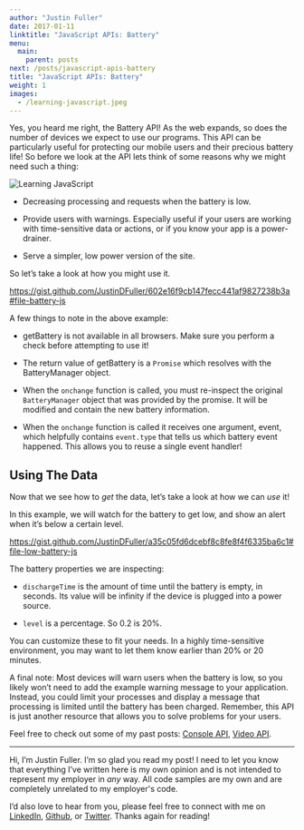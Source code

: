 ```yaml
---
author: "Justin Fuller"
date: 2017-01-11
linktitle: "JavaScript APIs: Battery"
menu:
  main:
    parent: posts
next: /posts/javascript-apis-battery
title: "JavaScript APIs: Battery"
weight: 1
images:
  - /learning-javascript.jpeg
---
```


Yes, you heard me right, the Battery API! As the web expands, so does the number of devices we expect to use our programs. This API can be particularly useful for protecting our mobile users and their precious battery life! So before we look at the API lets think of some reasons why we might need such a thing:

<!--more-->

![Learning JavaScript](/learning-javascript.jpeg)

* Decreasing processing and requests when the battery is low.

* Provide users with warnings. Especially useful if your users are working with time-sensitive data or actions, or if you know your app is a power-drainer.

* Serve a simpler, low power version of the site.

So let’s take a look at how you might use it.

https://gist.github.com/JustinDFuller/602e16f9cb147fecc441af9827238b3a#file-battery-js

A few things to note in the above example:

* getBattery is not available in all browsers. Make sure you perform a check before attempting to use it!

* The return value of getBattery is a `Promise` which resolves with the BatteryManager object.

* When the `onchange` function is called, you must re-inspect the original `BatteryManager` object that was provided by the promise. It will be modified and contain the new battery information.

* When the `onchange` function is called it receives one argument, event, which helpfully contains `event.type` that tells us which battery event happened. This allows you to reuse a single event handler!

## Using The Data

Now that we see how to *get* the data, let’s take a look at how we can *use* it!

In this example, we will watch for the battery to get low, and show an alert when it’s below a certain level.

https://gist.github.com/JustinDFuller/a35c05fd6dcebf8c8fe8f4f6335ba6c1#file-low-battery-js

The battery properties we are inspecting:

* `dischargeTime` is the amount of time until the battery is empty, in seconds. Its value will be infinity if the device is plugged into a power source.

* `level` is a percentage. So 0.2 is 20%.

You can customize these to fit your needs. In a highly time-sensitive environment, you may want to let them know earlier than 20% or 20 minutes.

A final note: Most devices will warn users when the battery is low, so you likely won’t need to add the example warning message to your application. Instead, you could limit your processes and display a message that processing is limited until the battery has been charged. Remember, this API is just another resource that allows you to solve problems for your users.

Feel free to check out some of my past posts: [Console API](https://justindfuller.com/posts/15), [Video API](https://justindfuller.com/posts/16).

---

Hi, I’m Justin Fuller. I’m so glad you read my post! I need to let you know that everything I’ve written here is my own opinion and is not intended to represent my employer in *any* way. All code samples are my own and are completely unrelated to my employer's code.

I’d also love to hear from you, please feel free to connect with me on [LinkedIn](https://www.linkedin.com/in/justin-fuller-8726b2b1/), [Github](https://github.com/justindfuller), or [Twitter](https://twitter.com/justin_d_fuller). Thanks again for reading!
